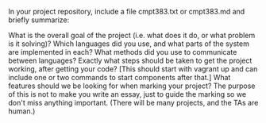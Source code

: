 In your project repository, include a file cmpt383.txt or cmpt383.md and briefly summarize:

What is the overall goal of the project (i.e. what does it do, or what problem is it solving)?
Which languages did you use, and what parts of the system are implemented in each?
What methods did you use to communicate between languages?
Exactly what steps should be taken to get the project working, after getting your code? [This should start with vagrant up and can include one or two commands to start components after that.]
What features should we be looking for when marking your project?
The purpose of this is not to make you write an essay, just to guide the marking so we don't miss anything important. (There will be many projects, and the TAs are human.)
